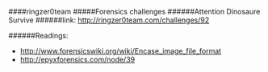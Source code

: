 ####ringzer0team
#####Forensics challenges
######Attention Dinosaure Survive
######link: http://ringzer0team.com/challenges/92


######Readings:
* http://www.forensicswiki.org/wiki/Encase_image_file_format
* http://epyxforensics.com/node/39
